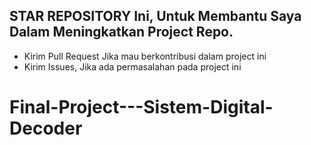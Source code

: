 ## STAR REPOSITORY Ini, Untuk Membantu Saya Dalam Meningkatkan Project Repo.
- Kirim Pull Request Jika mau berkontribusi dalam project ini
- Kirim Issues, Jika ada permasalahan pada project ini

# Final-Project---Sistem-Digital-Decoder

